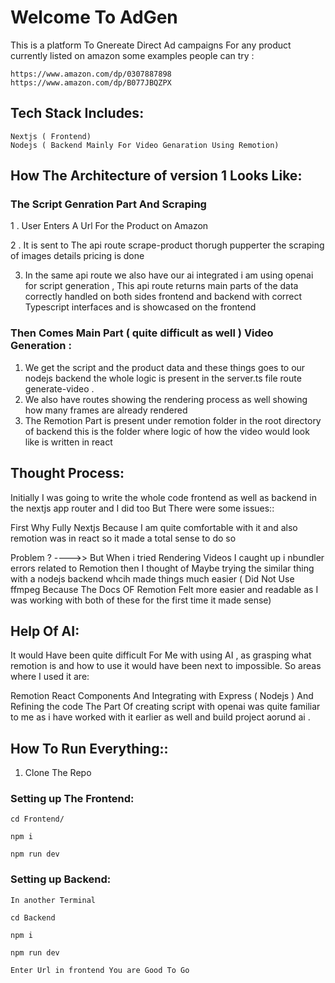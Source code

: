 # Welcome To AdGen 

This is a platform To Gnereate Direct Ad campaigns For any product currently listed on amazon some examples people can try :


    https://www.amazon.com/dp/0307887898
    https://www.amazon.com/dp/B077JBQZPX

## Tech Stack Includes:

    Nextjs ( Frontend)
    Nodejs ( Backend Mainly For Video Genaration Using Remotion)

## How The Architecture of version 1 Looks Like:

 ### The Script Genration Part And Scraping

1 . User Enters A Url For the Product on Amazon 
<br/>

2 . It is sent to The api route scrape-product thorugh pupperter the scraping of images details pricing is done 
<br/>

3. In the same api route we also have our ai integrated i am using openai for script generation , This api route returns main parts of the data correctly handled on both sides frontend and backend with correct Typescript interfaces and is showcased on the frontend

 ### Then Comes Main Part ( quite difficult as well ) Video Generation :

 1. We get the script and the product data and these things goes to our nodejs backend the whole logic is present in the server.ts file route generate-video .
 2. We also have routes showing the rendering process as well showing how many frames are already rendered 
 3. The Remotion Part is present under remotion folder in the root directory of backend this is the folder where logic of how the video would look like is written in react

 ## Thought Process:

 Initially I was going to write the whole code frontend as well as backend in the nextjs app router and I did too But There were some issues::

 First Why Fully Nextjs Because I am quite comfortable with it and also remotion was in react so it made a total sense to do so 

 Problem ? ---->> But When i tried Rendering Videos I caught up i nbundler errors related to Remotion then I thought of Maybe trying the similar thing with a nodejs backend whcih made things much easier ( Did Not Use ffmpeg Because The Docs OF Remotion Felt more easier and readable as  I was working with both of these for the first time it made sense)

 ## Help Of AI:

 It would Have been quite difficult For Me with using AI , as grasping what remotion is and how to use it would have been next to impossible. So areas where I used it are:

 Remotion React Components And Integrating with Express ( Nodejs )
 And Refining the code 
 The Part Of creating script with openai was quite familiar to me as i have worked with it earlier as well and build project aorund ai .

 ## How To Run Everything::

 1. Clone The Repo

 ### Setting up The Frontend:

    cd Frontend/

    npm i

    npm run dev

### Setting up Backend:

    In another Terminal 
    
    cd Backend

    npm i 

    npm run dev

    Enter Url in frontend You are Good To Go 